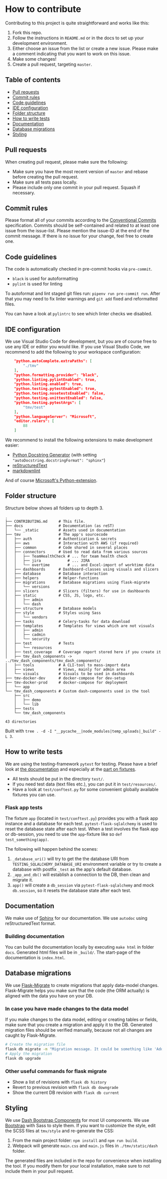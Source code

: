 # How to contribute

Contributing to this project is quite straightforward and works like this:

1. Fork this repo.
1. Follow the instructions in `README.md` or in the docs to set up your development environment.
1. Either choose an issue from the list or create a new issue. Please make a comment indicating that you want to work on this issue.
1. Make some changes!
1. Create a pull request, targeting `master`.

## Table of contents

- [Pull requests](#Pull-requests)
- [Commit rules](#Commit-rules)
- [Code guidelines](#Code-guidelines)
- [IDE configuration](#IDE-configuration)
- [Folder structure](#Folder-structure)
- [How to write tests](#How-to-write-tests)
- [Documentation](#Documentation)
- [Database migrations](#Database-migrations)
- [Styling](#Styling)

## Pull requests

When creating pull request, please make sure the following:

- Make sure you have the most recent version of `master` and rebase before creating the pull request.
- Make sure all tests pass locally.
- Please include only one commit in your pull request. Squash if necessary.

## Commit rules

Please format all of your commits according to the [Conventional Commits](https://www.conventionalcommits.org/) specification. Commits should be self-contained and related to at least one issue from the issue-list. Please mention the issue-ID at the end of the commit message. If there is no issue for your change, feel free to create one.

## Code guidelines

The code is automatically checked in pre-commit hooks via `pre-commit`.

- `black` is used for autoformatting
- `pylint` is used for linting

To autoformat and lint staged git files run: `pipenv run pre-commit run`. After that you may need to fix linter warnings and `git add` fixed and reformatted files.

You can have a look at `pylintrc` to see which linter checks we disabled.

## IDE configuration

We use Visual Studio Code for development, but you are of course free to use any IDE or editor you would like. If you use Visual Studio Code, we recommend to add the following to your workspace configuration:

```json
    "python.autoComplete.extraPaths": [
        "./tmv"
    ],
    "python.formatting.provider": "black",
    "python.linting.pylintEnabled": true,
    "python.linting.enabled": true,
    "python.testing.pytestEnabled": true,
    "python.testing.nosetestsEnabled": false,
    "python.testing.unittestEnabled": false,
    "python.testing.pytestArgs": [
        "tmv/test"
    ],
    "python.languageServer": "Microsoft",
    "editor.rulers": [
        88
    ]
```

We recommend to install the following extensions to make development easier:

- [Python Docstring Generator](https://marketplace.visualstudio.com/items?itemName=njpwerner.autodocstring) (with setting `"autoDocstring.docstringFormat": "sphinx"`)
- [reStructuredText](https://marketplace.visualstudio.com/items?itemName=lextudio.restructuredtext)
- [markdownlint](https://marketplace.visualstudio.com/items?itemName=DavidAnson.vscode-markdownlint)

And of course [Microsoft's Python-extension](https://marketplace.visualstudio.com/items?itemName=ms-python.python).

## Folder structure

Structure below shows all folders up to depth 3.

```text
.
├── CONTRIBUTING.md     # This file.
├── docs                # Documentation (as reST)
│   └── _static         # Assets used in documentation
├── tmv                 # The app's sourcecode
│   ├── auth            # Authentication & secrets
│   ├── aws             # Interaction with AWS (if required)
│   ├── common          # Code shared in several places
│   ├── connectors      # Used to read data from various sources
│   │   ├── TeamHealthCheck # ... for team health check
│   │   ├── jira            # ... JIRA
│   │   └── overtime        # ... and Excel-import of worktime data
│   ├── dashboards      # Dashboard-classes using visuals and slicers
│   ├── database        # Database interaction
│   ├── helpers         # Helper-functions
│   ├── migrations      # Database migrations using flask-migrate
│   │   └── versions
│   ├── slicers         # Slicers (filters) for use in dashboards
│   ├── static          # CSS, JS, logo, etc.
│   │   ├── admin
│   │   └── dash
│   ├── structure       # Database models
│   ├── style           # Styles using Sass
│   │   └── vendors
│   ├── tasks           # Celery-tasks for data download
│   ├── templates       # Templates for views which are not visuals
│   │   ├── admin
│   │   ├── cadmin
│   │   └── security
│   ├── test            # Tests
│   │   └── resources
│   ├── test_coverage   # Coverage report stored here if you create it
│   ├── tmv_dash_components -> ../tmv_dash_components/tmv_dash_components/
│   ├── tools           # A CLI-tool to mass-import data
│   ├── views           # Views, mainly for admin area
│   └── visuals         # Visuals to be used in dashboards
├── tmv-docker-dev      # docker-compose for dev-setup
├── tmv-docker-prod     # docker-compose for deployment
│   └── app
└── tmv_dash_components # Custom dash-components used in the tool
    ├── src
    │   ├── demo
    │   └── lib
    ├── tests
    └── tmv_dash_components

43 directories
```

Built with `tree . -d -I "__pycache__|node_modules|temp_uploads|_build" -L 3`.

## How to write tests

We are using the testing-framework `pytest` for testing. Please have a brief look at [the documentation](https://docs.pytest.org/en/latest/) and especially at the [part on fixtures](https://docs.pytest.org/en/latest/fixture.html).

- All tests should be put in the directory `test/`.
- If you need test data (text files etc.), you can put it in `test/resources/`.
- Have a look at `test/conftest.py` for some convenient globally available fixtures you can use.

### Flask app tests

The fixture `app` (located in `test/conftest.py`) provides you with a flask app instance and a database for each test. `pytest-flask-sqlalchemy` is used to reset the database state after each test. When a test involves the flask app or db-session, you need to use the `app`-fixture like so `def test_something(app)`.

The following will happen behind the scenes:

1. `_database_uri()` will try to get the the database URI from `TESTING_SQLALCHEMY_DATABASE_URI` environment variable or try to create a database with postfix `_test` as the app's default database.
1. `_app_and_db()` will establish a connection to the DB, then clean and migrate it.
1. `app()` will create a `db_session` via `pytest-flask-sqlalchemy` and mock `db.session`, so it resets the database state after each test.

## Documentation

We make use of [Sphinx](https://www.sphinx-doc.org/en/master/) for our documentation. We use `autodoc` using reStructuredText format.

### Building documentation

You can build the documentation locally by executing `make html` in folder `docs`. Generated html files will be in `_build/`. The start-page of the documentation is `index.html`.

## Database migrations

We use [Flask-Migrate](https://flask-migrate.readthedocs.io/en/latest/) to create migrations that apply data-model changes. Flask-Migrate helps you make sure that the code (the ORM actually) is aligned with the data you have on your DB.

### In case you have made changes to the data model

If you make changes to the data model, editing or creating tables or fields, make sure that you create a migration and apply it to the DB. Generated migration files should be verified manually, because not all changes are caught by Flask-Migrate.

```sh
# Create the migration file
flask db migrate -m "Migration message. It could be something like 'Added name field'"
# Apply the migration
flask db upgrade
```

### Other useful commands for flask migrate

- Show a list of revisions with `flask db history`
- Revert to previous revision with `flask db downgrade`
- Show the current DB revision with `flask db current`

## Styling

We use [Dash Bootstrap Components](https://dash-bootstrap-components.opensource.faculty.ai/) for most UI components.
We use [Bootstrap](https://getbootstrap.com/) with Sass to style them.
If you want to customize the style, edit the SCSS files at `tmv/style` and re-generate the CSS:

1. From the main project folder: `npm install` and `npm run build`.
1. Webpack will generate `main.css` and `main.js` files in `./tmv/static/dash` folder.

The generated files are included in the repo for convenience when installing the tool. If you modify them for your local installation, make sure to not include them in your pull request.
